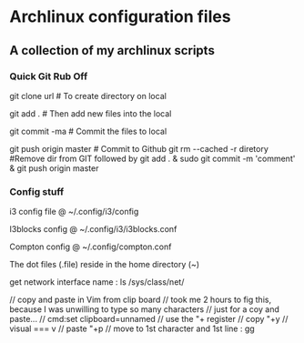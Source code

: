 # Archlinux configuration files
## A collection of my archlinux scripts

### Quick Git Rub Off
git clone url          # To create directory on local

git add .              # Then add new files into the local 

git commit -ma         # Commit the files to local

git push origin master # Commit to Github
git rm --cached -r diretory #Remove dir from GIT
followed by git add . & sudo git commit -m 'comment' & git push origin master


### Config stuff
i3 config file @ ~/.config/i3/config

I3blocks config @ ~/.config/i3/i3blocks.conf

Compton config @ ~/.config/compton.conf

The dot files (.file) reside in the home directory (~)

get network interface name : ls /sys/class/net/

// copy and paste in Vim from clip board
// took me 2 hours to fig this, because I was unwilling to type so many characters 
// just for a coy and paste...
// cmd:set clipboard=unnamed
// use the "+ register
// copy  <visual>"+y
// visual === v
// paste "+p
// move to 1st character and 1st line : <esc> gg
